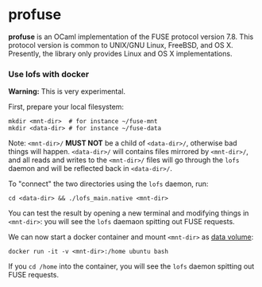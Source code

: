 # profuse

**profuse** is an OCaml implementation of the FUSE protocol version
 7.8. This protocol version is common to UNIX/GNU Linux, FreeBSD, and OS
 X. Presently, the library only provides Linux and OS X implementations.


### Use lofs with docker

**Warning:** This is very experimental.

First, prepare your local filesystem:

```shell
mkdir <mnt-dir>  # for instance ~/fuse-mnt
mkdir <data-dir> # for instance ~/fuse-data
```

Note: `<mnt-dir>/` **MUST NOT** be a child of `<data-dir>/`, otherwise
bad things will happen. `<data-dir>/` will contains files mirrored by
`<mnt-dir>/`, and all reads and writes to the `<mnt-dir>/` files will go
through the `lofs` daemon and will be reflected back in `<data-dir>/`.

To "connect" the two directories using the `lofs` daemon, run:

```shell
cd <data-dir> && ./lofs_main.native <mnt-dir>
```

You can test the result by opening a new terminal and modifying things
in `<mnt-dir>`: you will see the `lofs` daemaon spitting out FUSE
requests.

We can now start a docker container and mount `<mnt-dir>` as [data
volume](https://docs.docker.com/userguide/dockervolumes/):

```shell
docker run -it -v <mnt-dir>:/home ubuntu bash
```

If you `cd /home` into the container, you will see the `lofs` daemon
spitting out FUSE requests.
